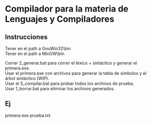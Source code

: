# Compilador para la materia de Lenguajes y Compiladores

## Instrucciones
Tener en el path a GnuWin32\bin  
Tener en el path a MinGW\bin

Correr 2_generar.bat para correr el léxico + sintáctico y generar el primera.exe.  
Usar el primera.exe con archivos para generar la tabla de símbolos y el árbol sintáctico (WIP).  
Usar el 3_compilar.bat para probar todos los archivos de prueba.  
Usar 1_borrar.bat para eliminar los archivos generados.  

## Ej
primera.exe prueba.txt